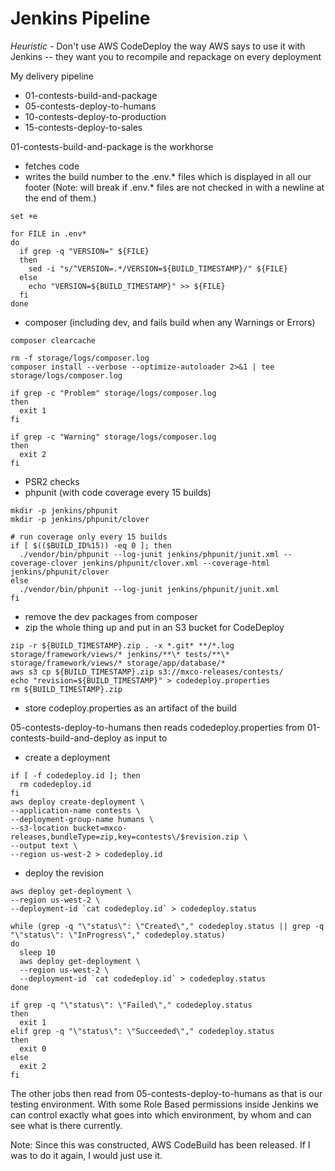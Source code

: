 # Jenkins Pipeline

*Heuristic* - Don't use AWS CodeDeploy the way AWS says to use it with Jenkins -- they want you to recompile and repackage on every deployment

My delivery pipeline
* 01-contests-build-and-package
* 05-contests-deploy-to-humans
* 10-contests-deploy-to-production
* 15-contests-deploy-to-sales

01-contests-build-and-package is the workhorse
- fetches code
- writes the build number to the .env.* files which is displayed in all our footer (Note: will break if .env.* files are not checked in with a newline at the end of them.)
```shell
set +e

for FILE in .env*
do
  if grep -q "VERSION=" ${FILE}
  then
    sed -i "s/^VERSION=.*/VERSION=${BUILD_TIMESTAMP}/" ${FILE}
  else
    echo "VERSION=${BUILD_TIMESTAMP}" >> ${FILE}
  fi
done
```
- composer (including dev, and fails build when any Warnings or Errors) 
```shell
composer clearcache

rm -f storage/logs/composer.log
composer install --verbose --optimize-autoloader 2>&1 | tee storage/logs/composer.log

if grep -c "Problem" storage/logs/composer.log
then
  exit 1
fi

if grep -c "Warning" storage/logs/composer.log
then
  exit 2
fi
```
- PSR2 checks
- phpunit (with code coverage every 15 builds)
```shell
mkdir -p jenkins/phpunit
mkdir -p jenkins/phpunit/clover

# run coverage only every 15 builds
if [ $(($BUILD_ID%15)) -eq 0 ]; then
  ./vendor/bin/phpunit --log-junit jenkins/phpunit/junit.xml --coverage-clover jenkins/phpunit/clover.xml --coverage-html jenkins/phpunit/clover
else
  ./vendor/bin/phpunit --log-junit jenkins/phpunit/junit.xml
fi
```
- remove the dev packages from composer
- zip the whole thing up and put in an S3 bucket for CodeDeploy
```shell
zip -r ${BUILD_TIMESTAMP}.zip . -x *.git* **/*.log storage/framework/views/* jenkins/**\* tests/**\* storage/framework/views/* storage/app/database/*
aws s3 cp ${BUILD_TIMESTAMP}.zip s3://mxco-releases/contests/
echo "revision=${BUILD_TIMESTAMP}" > codedeploy.properties
rm ${BUILD_TIMESTAMP}.zip
```
- store codeploy.properties as an artifact of the build

05-contests-deploy-to-humans then reads codedeploy.properties from 01-contests-build-and-deploy as input to
- create a deployment
```shell
if [ -f codedeploy.id ]; then
  rm codedeploy.id
fi
aws deploy create-deployment \
--application-name contests \
--deployment-group-name humans \
--s3-location bucket=mxco-releases,bundleType=zip,key=contests\/$revision.zip \
--output text \
--region us-west-2 > codedeploy.id
```
- deploy the revision
```shell
aws deploy get-deployment \
--region us-west-2 \
--deployment-id `cat codedeploy.id` > codedeploy.status

while (grep -q "\"status\": \"Created\"," codedeploy.status || grep -q "\"status\": \"InProgress\"," codedeploy.status)
do
  sleep 10
  aws deploy get-deployment \
  --region us-west-2 \
  --deployment-id `cat codedeploy.id` > codedeploy.status
done

if grep -q "\"status\": \"Failed\"," codedeploy.status
then
  exit 1
elif grep -q "\"status\": \"Succeeded\"," codedeploy.status
then  
  exit 0
else
  exit 2
fi
```

The other jobs then read from 05-contests-deploy-to-humans as that is our testing environment. With some Role Based permissions inside Jenkins we can control exactly what goes into which environment, by whom and can see what is there currently.

Note: Since this was constructed, AWS CodeBuild has been released. If I was to do it again, I would just use it.
